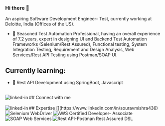 ### Hi there 👋
An aspiring Software Development Engineer- Test, currently working at Deloitte, India (Offices of the US).
- 🔭 Seasoned Test Automation Professional, having an overall experience of 7.2 years, expert in designing UI and Backend Test Automation Frameworks (Selenium/Rest Assured), Functional testing, System Integration Testing, Requirement and Design Analysis, Web Services/Rest API Testing using Postman/SOAP UI.

## Currently learning:
- 🌱 Rest API Development using SpringBoot, Javascript  
<br>
## Connect with me
<img align="left" alt="linked-in" src="https://img.shields.io/badge/Connect%3A-LinkedIn-blue" />
<br>
<br>
## Expertise
[<img align="left" alt="linked-in" src="https://img.shields.io/badge/linkedin-%230077B5.svg?&style=for-the-badge&logo=linkedin&logoColor=white" />](https://www.linkedin.com/in/souravmishra436)
<img align="left" alt="Selenium WebDriver" src="https://img.shields.io/badge/Selenium-WebDriver-brightgreen" />
<img align="left" alt="AWS Certified Developer- Associate" src="https://img.shields.io/badge/AWS%20Certified%20Developer---Associate-blue" />
<img align="left" alt="SOAP Web Services" src="https://img.shields.io/badge/SOAP-Web%20Services-blue" />
<img align="left" alt="Rest API-Postman Rest Assured DSL" src="https://img.shields.io/badge/Rest%20API--Postman-Rest%20Assured%20DSL-brightgreen" />
<br>
<br>
